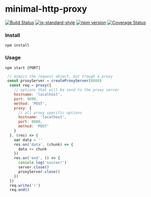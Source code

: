 # minimal-http-proxy
<!-- VDOC.badges travis; standard; npm; coveralls -->
<!-- DON'T EDIT THIS SECTION (including comments), INSTEAD RE-RUN `vdoc` TO UPDATE -->
[![Build Status](https://travis-ci.org/vigour-io/minimal-http-proxy.svg?branch=master)](https://travis-ci.org/vigour-io/minimal-http-proxy)
[![js-standard-style](https://img.shields.io/badge/code%20style-standard-brightgreen.svg)](http://standardjs.com/)
[![npm version](https://badge.fury.io/js/minimal-http-proxy.svg)](https://badge.fury.io/js/minimal-http-proxy)
[![Coverage Status](https://coveralls.io/repos/github/vigour-io/minimal-http-proxy/badge.svg?branch=master)](https://coveralls.io/github/vigour-io/minimal-http-proxy?branch=master)

<!-- VDOC END -->

### Install
`npm install`

### Usage
`npm start [PORT]`

```javascript
 // mimics the request object, but trough a proxy
 const proxyServer = createProxyServer(8888)
  const req = proxy({
    // options that will be send to the proxy server
    hostname: 'localhost',
    port: 9090,
    method: 'POST',
    proxy: {
      // all proxy specific options
      hostname: 'localhost',
      port: 8888,
      method: 'POST'
    }
  }, (res) => {
    var data = ''
    res.on('data', (chunk) => {
      data += chunk
    })
    res.on('end', () => {
      console.log('succes!')
      server.close()
      proxyServer.close()
    })
  })
  req.write('!')
  req.end()
```